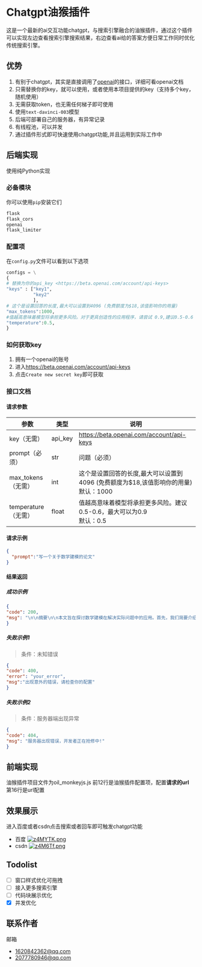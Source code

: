 # Chatgpt油猴插件

这是一个最新的ai交互功能chatgpt，与搜索引擎融合的油猴插件，通过这个插件可以实现左边查看搜索引擎搜索结果，右边查看ai给的答案方便日常工作同时优化传统搜索引擎。

## 优势

1. 有别于chatgpt，其实是直接调用了[openai](https://beta.openai.com/docs)的接口，详细可看openai文档
2. 只需替换你的key，就可以使用，或者使用本项目提供的key（支持多个key，随机使用）
3. 无需获取token，也无需任何梯子即可使用
4. 使用`text-davinci-003`模型
5. 后端可部署自己的服务器，有异常记录
6. 有线程池，可以并发
7. 通过插件形式即可快速使用chatgpt功能,并且运用到实际工作中



## 后端实现

使用纯Python实现

### 必备模块

你可以使用`pip`安装它们

```python
flask
flask_cors
openai
flask_limiter
```

### 配置项

在`config.py`文件可以看到以下选项

```python
configs = \
{
# 替换为你的api_key <https://beta.openai.com/account/api-keys>
"keys" : ["key1",
          "key2"
          ],
# 这个是设置回答的长度,最大可以设置到4096 (免费额度为$18,该值影响你的用量)
"max_tokens":1000,
#值越高意味着模型将承担更多风险。对于更具创造性的应用程序，请尝试 0.9,建议0.5-0.6
"temperature":0.5,
}
```

### 如何获取key

1. 拥有一个openai的账号
2. 进入<https://beta.openai.com/account/api-keys>
3. 点击`Create new secret key`即可获取

### 接口文档

#### 请求参数
| 参数                | 类型    | 说明                                                         |
| ------------------- | ------- | ------------------------------------------------------------ |
| key（无需）         | api_key | https://beta.openai.com/account/api-keys                     |
| prompt（必须）      | str     | 问题（必须）                                                 |
| max_tokens（无需）  | int     | 这个是设置回答的长度,最大可以设置到4096 (免费额度为$18,该值影响你的用量)<br />默认：1000 |
| temperature（无需） | float   | 值越高意味着模型将承担更多风险。建议0.5-0.6，最大可以为0.9<br />默认：0.5 |


#### 请求示例
```json
{
  "prompt":"写一个关于数学建模的论文"
}
```
#### 结果返回

##### 成功示例

```json
{
"code": 200,
"msg": "\n\n摘要\n\n本文旨在探讨数学建模在解决实际问题中的应用。首先，我们简要介绍了数学建模的定义和特点，以及它在工程和科学中的重要性。其次，我们给出了一个具体的数学建模案例，该案例涉及货运"
}
```
##### 失败示例1

>  条件：未知错误

```json
{
"code": 400,
"error": "your_error",
"msg":"出现意外的错误，请检查你的配置"
}
```

##### 失败示例2

> 条件：服务器端出现异常

```json
{
"code": 404,
"msg": "服务器出现错误，开发者正在抢修中!"
}
```



## 前端实现

油猴插件项目文件为oil_monkeyjs.js
前12行是油猴插件配置项，配置**请求的url** 
第16行是url配置

## 效果展示
进入百度或者csdn点击搜索或者回车即可触发chatgpt功能
* 百度
[![z4MYTK.png](https://s1.ax1x.com/2022/12/12/z4MYTK.png)](https://imgse.com/i/z4MYTK)
* csdn
[![z4M6Tf.png](https://s1.ax1x.com/2022/12/12/z4M6Tf.png)](https://imgse.com/i/z4M6Tf)
## Todolist

- [ ] 窗口样式优化可拖拽
- [ ] 接入更多搜索引擎
- [ ] 代码块展示优化
- [x] 并发优化

## 联系作者

邮箱
* 1620842362@qq.com
* 2077780946@qq.com